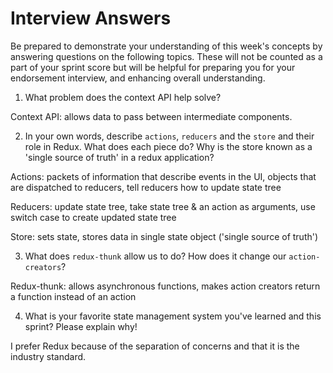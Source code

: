 # Interview Answers
Be prepared to demonstrate your understanding of this week's concepts by answering questions on the following topics. These will not be counted as a part of your sprint score but will be helpful for preparing you for your endorsement interview, and enhancing overall understanding.

1. What problem does the context API help solve?

Context API: allows data to pass between intermediate components.

2. In your own words, describe `actions`, `reducers` and the `store` and their role in Redux. What does each piece do? Why is the store known as a 'single source of truth' in a redux application?

Actions: packets of information that describe events in the UI, objects that are dispatched to reducers, tell reducers how to update state tree

Reducers: update state tree, take state tree & an action as arguments, use switch case to create updated state tree

Store: sets state, stores data in single state object ('single source of truth')


3. What does `redux-thunk` allow us to do? How does it change our `action-creators`?

Redux-thunk: allows asynchronous functions, makes action creators return a function instead of an action

4. What is your favorite state management system you've learned and this sprint? Please explain why!

I prefer Redux because of the separation of concerns and that it is the industry standard.